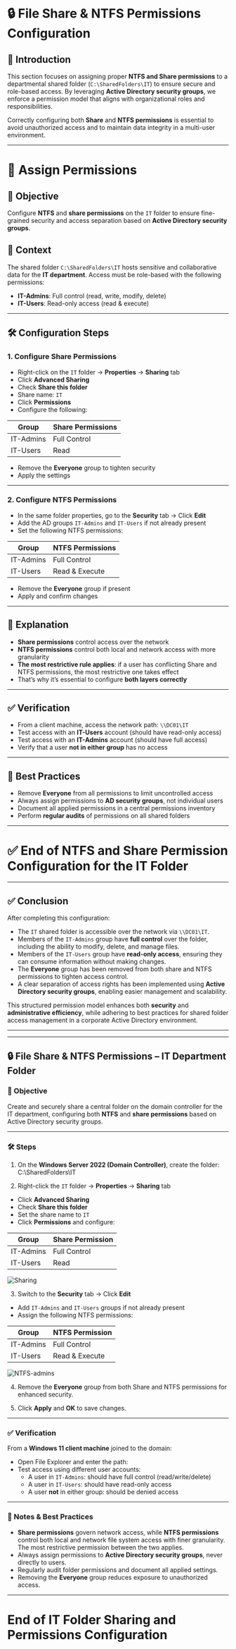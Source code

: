 # 🔒 File Share & NTFS Permissions Configuration

## 📝 Introduction

This section focuses on assigning proper **NTFS and Share permissions** to a departmental shared folder (`C:\SharedFolders\IT`) to ensure secure and role-based access. By leveraging **Active Directory security groups**, we enforce a permission model that aligns with organizational roles and responsibilities.

Correctly configuring both **Share** and **NTFS permissions** is essential to avoid unauthorized access and to maintain data integrity in a multi-user environment.

---

# 🔴 Assign Permissions

## 🎯 Objective  
Configure **NTFS** and **share permissions** on the `IT` folder to ensure fine-grained security and access separation based on **Active Directory security groups**.

## 📁 Context  
The shared folder `C:\SharedFolders\IT` hosts sensitive and collaborative data for the **IT department**. Access must be role-based with the following permissions:

- **IT-Admins**: Full control (read, write, modify, delete)  
- **IT-Users**: Read-only access (read & execute)

---

## 🛠️ Configuration Steps

### 1. Configure Share Permissions

- Right-click on the `IT` folder → **Properties** → **Sharing** tab  
- Click **Advanced Sharing**  
- Check **Share this folder**  
- Share name: `IT`  
- Click **Permissions**  
- Configure the following:

| Group       | Share Permissions |
|-------------|-------------------|
| IT-Admins   | Full Control       |
| IT-Users    | Read              |

- Remove the **Everyone** group to tighten security  
- Apply the settings

---

### 2. Configure NTFS Permissions

- In the same folder properties, go to the **Security** tab → Click **Edit**  
- Add the AD groups `IT-Admins` and `IT-Users` if not already present  
- Set the following NTFS permissions:

| Group       | NTFS Permissions         |
|-------------|--------------------------|
| IT-Admins   | Full Control             |
| IT-Users    | Read & Execute           |

- Remove the **Everyone** group if present  
- Apply and confirm changes

---

## 🔐 Explanation

- **Share permissions** control access over the network  
- **NTFS permissions** control both local and network access with more granularity  
- **The most restrictive rule applies**: if a user has conflicting Share and NTFS permissions, the most restrictive one takes effect  
- That’s why it’s essential to configure **both layers correctly**

---

## ✅ Verification

- From a client machine, access the network path: `\\DC01\IT`  
- Test access with an **IT-Users** account (should have read-only access)  
- Test access with an **IT-Admins** account (should have full access)  
- Verify that a user **not in either group** has no access

---

## 🧠 Best Practices

- Remove **Everyone** from all permissions to limit uncontrolled access  
- Always assign permissions to **AD security groups**, not individual users  
- Document all applied permissions in a central permissions inventory  
- Perform **regular audits** of permissions on all shared folders

---

# ✅ End of NTFS and Share Permission Configuration for the IT Folder
---

## ✅ Conclusion

After completing this configuration:

- The `IT` shared folder is accessible over the network via `\\DC01\IT`.
- Members of the `IT-Admins` group have **full control** over the folder, including the ability to modify, delete, and manage files.
- Members of the `IT-Users` group have **read-only access**, ensuring they can consume information without making changes.
- The **Everyone** group has been removed from both share and NTFS permissions to tighten access control.
- A clear separation of access rights has been implemented using **Active Directory security groups**, enabling easier management and scalability.

This structured permission model enhances both **security** and **administrative efficiency**, while adhering to best practices for shared folder access management in a corporate Active Directory environment.

---



---

## 🔒 File Share & NTFS Permissions – IT Department Folder

### 🎯 Objective  
Create and securely share a central folder on the domain controller for the IT department, configuring both **NTFS** and **share permissions** based on Active Directory security groups.

---

### 🛠️ Steps

1. On the **Windows Server 2022 (Domain Controller)**, create the folder:
C:\SharedFolders\IT


2. Right-click the `IT` folder → **Properties** → **Sharing** tab  
- Click **Advanced Sharing**  
- Check **Share this folder**  
- Set the share name to `IT`  
- Click **Permissions** and configure:

| Group       | Share Permission |
|-------------|------------------|
| IT-Admins   | Full Control     |
| IT-Users    | Read             |

![Sharing](https://github.com/AliChoukatli/CyberShield-Enterprise/blob/main/Screenshots/Phase%202/Sharing.png)

3. Switch to the **Security** tab → Click **Edit**  
- Add `IT-Admins` and `IT-Users` groups if not already present  
- Assign the following NTFS permissions:

| Group       | NTFS Permission    |
|-------------|--------------------|
| IT-Admins   | Full Control       |
| IT-Users    | Read & Execute     |

![NTFS-admins](https://github.com/AliChoukatli/CyberShield-Enterprise/blob/main/Screenshots/Phase%202/NTFS-admin.png)

4. Remove the **Everyone** group from both Share and NTFS permissions for enhanced security.

5. Click **Apply** and **OK** to save changes.

---

### ✅ Verification

From a **Windows 11 client machine** joined to the domain:

- Open File Explorer and enter the path:  
- Test access using different user accounts:
  - A user in `IT-Admins`: should have full control (read/write/delete)
  - A user in `IT-Users`: should have read-only access
  - A user **not** in either group: should be denied access

---

### 🔐 Notes & Best Practices

- **Share permissions** govern network access, while **NTFS permissions** control both local and network file system access with finer granularity. The most restrictive permission between the two applies.
- Always assign permissions to **Active Directory security groups**, never directly to users.
- Regularly audit folder permissions and document all applied settings.
- Removing the **Everyone** group reduces exposure to unauthorized access.

---

# End of IT Folder Sharing and Permissions Configuration






